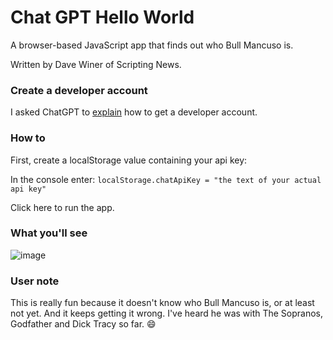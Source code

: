# Chat GPT Hello World

A browser-based JavaScript app that finds out who Bull Mancuso is. 

Written by Dave Winer of Scripting News.

### Create a developer account

I asked ChatGPT to <a href="https://chatgpt.com/share/3d14453c-8035-4ef9-ac47-5fda02f694bd">explain</a> how to get a developer account. 

### How to

First, create a localStorage value containing your api key:

In the console enter: `localStorage.chatApiKey = "the text of your actual api key"`

Click here to run the app.

### What you'll see

![image](https://github.com/user-attachments/assets/fbcea782-228a-48c1-a603-11981ba6cf5f)


### User note

This is really fun because it doesn't know who Bull Mancuso is, or at least not yet. And it keeps getting it wrong. I've heard he was with The Sopranos, Godfather and Dick Tracy so far. :smile:

